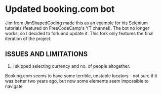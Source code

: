 # Updated booking.com bot

Jim from JimShapedCoding made this as an example for his Selenium tutorials
(featured on FreeCodeCamp's YT channel). The bot no longer works,
so I decided to fork and update it. This fork only features the final iteration
of the project.

## ISSUES AND LIMITATIONS

1. I skipped selecting currency and no. of people altogether.

Booking.com seems to have some terrible, unstable locators - not sure if it
was better two years ago, but now some elements seem impossible to navigate

